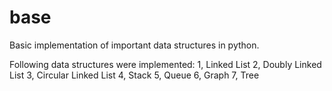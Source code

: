 # base
Basic implementation of important data structures in python.

Following data structures were implemented:
1, Linked List
2, Doubly Linked List
3, Circular Linked List
4, Stack
5, Queue
6, Graph
7, Tree
